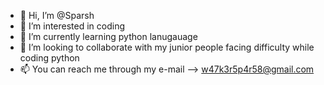 - 👋 Hi, I’m @Sparsh
- 👀 I’m interested in coding
- 🌱 I’m currently learning python lanugauage
- 💞️ I’m looking to collaborate with my junior people facing difficulty while coding python
- 📫 You can reach me through my e-mail --> w47k3r5p4r58@gmail.com

<!---
w41k3r70093/w41k3r70093 is a ✨ special ✨ repository because its `README.md` (this file) appears on your GitHub profile.
You can click the Preview link to take a look at your changes.
--->
